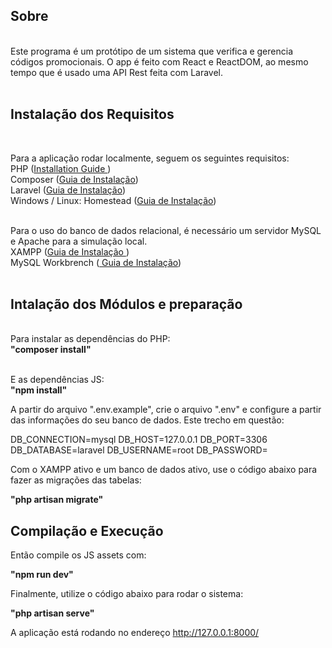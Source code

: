## Sobre
<br/>
Este programa é um protótipo de um sistema que verifica e gerencia códigos promocionais.
O app é feito com React e ReactDOM, ao mesmo tempo que é usado uma API Rest feita com Laravel.
<br/><br/>

## Instalação dos Requisitos
<br/>

Para a aplicação rodar localmente, seguem os seguintes requisitos:
<br/>
PHP (<a href="https://www.php.net/manual/en/install.php">Installation Guide </a>)
<br/>
Composer (<a href="https://getcomposer.org/doc/00-intro.md">Guia de Instalação</a>)
<br/>
Laravel (<a href="https://laravel.com/docs/8.x">Guia de Instalação</a>)
<br/>
Windows / Linux: Homestead (<a href="https://laravel.com/docs/8.x/homestead">Guia de Instalação</a>)
<br/><br/>


Para o uso do banco de dados relacional, é necessário um servidor MySQL e Apache para a simulação local.
<br/>
XAMPP (<a href="https://www.apachefriends.org/pt_br/download.html">Guia de Instalação </a>)
<br/>
MySQL Workbrench (<a href="https://www.mysql.com/downloads/"> Guia de Instalação</a>)
<br/><br/>

## Intalação dos Módulos e preparação
<br/>
Para instalar as dependências do PHP:
<br/>
<b>"composer install"</b>
<br/><br/>

E as dependências JS:
<br/>
<b>"npm install"</b>


A partir do arquivo ".env.example", crie o arquivo ".env" e configure a partir das informações do seu banco de dados. Este trecho em questão:

DB_CONNECTION=mysql
DB_HOST=127.0.0.1
DB_PORT=3306
DB_DATABASE=laravel
DB_USERNAME=root
DB_PASSWORD=


Com o XAMPP ativo e um banco de dados ativo, use o código abaixo para fazer as migrações das tabelas:

<b>"php artisan migrate"</b>


## Compilação e Execução

Então compile os JS assets com:

<b>"npm run dev"</b>


Finalmente, utilize o código abaixo para rodar o sistema:

<b>"php artisan serve"</b>


A aplicação está rodando no endereço <a href="http://127.0.0.1:8000/">http://127.0.0.1:8000/<a>
